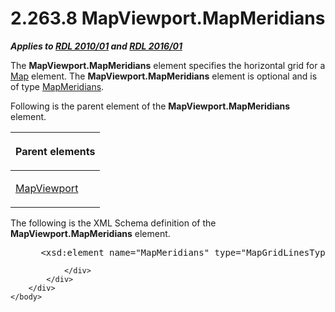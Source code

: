 <html dir="LTR" xmlns:mshelp="http://msdn.microsoft.com/mshelp" xmlns:ddue="http://ddue.schemas.microsoft.com/authoring/2003/5" xmlns:xlink="http://www.w3.org/1999/xlink" xmlns:tool="http://www.microsoft.com/tooltip">
    <head>
        <meta http-equiv="Content-Type" content="text/html; CHARSET=utf-8"></meta>
        <meta name="save" content="history"></meta>
        <title>2.263.8 MapViewport.MapMeridians</title>
        <xml>
            <mshelp:toctitle title="2.263.8 MapViewport.MapMeridians"></mshelp:toctitle>
            <mshelp:rltitle title="[MS-RDL]: MapViewport.MapMeridians"></mshelp:rltitle>
            <mshelp:keyword index="A" term="2600aadb-9189-46e0-8fee-73e84a669f64"></mshelp:keyword>
            <mshelp:attr name="DCSext.ContentType" value="open specification"></mshelp:attr>
            <mshelp:attr name="AssetID" value="2600aadb-9189-46e0-8fee-73e84a669f64"></mshelp:attr>
            <mshelp:attr name="TopicType" value="kbRef"></mshelp:attr>
            <mshelp:attr name="DCSext.Title" value="[MS-RDL]: MapViewport.MapMeridians" />
        </xml>
    </head>
    <body>
        <div id="header">
            <h1 class="heading">2.263.8 MapViewport.MapMeridians</h1>
        </div>
        <div id="mainSection">
            <div id="mainBody">
                <div id="allHistory" class="saveHistory"></div>
                <div id="sectionSection0" class="section" name="collapseableSection">
                    

<p><b><i>Applies to </i></b><a href="3428e690-a348-4ec7-8a6a-8efb42d2cdee.html"><b><i>RDL 2010/01</i></b></a><b><i>
and </i></b><a href="52ce3983-2bfc-4e72-9359-42aaf5fe4509.html"><b><i>RDL 2016/01</i></b></a></p>

<p>The <b>MapViewport.MapMeridians</b> element specifies the
horizontal grid for a <a href="fd166dd8-6772-4507-b3f6-50a2b7cfd6ac.html">Map</a>
element. The <b>MapViewport.MapMeridians</b> element is optional and is of type
<a href="1b4b7c95-9a91-4272-a237-7791f40398a2.html">MapMeridians</a>.</p>

<p>Following is the parent element of the <b>MapViewport.MapMeridians</b>
element.</p>

<table>
 <thead>
  <tr>
   <th>
   <p>Parent elements</p>
   </th>
  </tr>
 </thead>
 <tr>
  <td>
  <p><a href="55679f1a-a5b6-4b08-b284-ff6e27deedb4.html">MapViewport</a></p>
  </td>
 </tr>
</table>

<p>The following is the XML Schema definition of the <b>MapViewport.MapMeridians</b>
element.</p>

<dl>
<dd>
<div><pre> &lt;xsd:element name=&quot;MapMeridians&quot; type=&quot;MapGridLinesType&quot; minOccurs=&quot;0&quot; /&gt;
</pre></div>
</dd></dl>


                </div>
            </div>
        </div>
    </body>
</html>